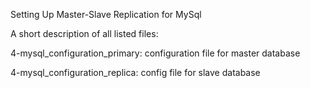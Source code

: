 Setting Up Master-Slave Replication for MySql

A short description of all listed files:

4-mysql_configuration_primary: configuration file for master database

4-mysql_configuration_replica: config file for slave database
